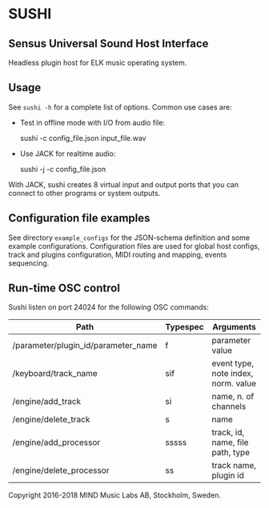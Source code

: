 # SUSHI
## Sensus Universal Sound Host Interface

Headless plugin host for ELK music operating system.

## Usage

See `sushi -h` for a complete list of options.
Common use cases are:

  * Test in offline mode with I/O from audio file:

    sushi -c config_file.json input_file.wav

  * Use JACK for realtime audio:

    sushi -j -c config_file.json

With JACK, sushi creates 8 virtual input and output ports that you can connect to other programs or system outputs.

## Configuration file examples

See directory `example_configs` for the JSON-schema definition and some example configurations.
Configuration files are used for global host configs, track and plugins configuration, MIDI routing and mapping, events sequencing.

## Run-time OSC control

Sushi listen on port 24024 for the following OSC commands:

Path                                   | Typespec | Arguments
---------------------------------------|----------|--------------------------------------
/parameter/plugin_id/parameter_name    |  f       | parameter value
/keyboard/track_name                   |  sif     | event type, note index, norm. value
/engine/add_track                      |  si      | name, n. of channels
/engine/delete_track                   |  s       | name
/engine/add_processor                  |  sssss   | track, id, name, file path, type
/engine/delete_processor               |  ss      | track name, plugin id


Copyright 2016-2018 MIND Music Labs AB, Stockholm, Sweden.
